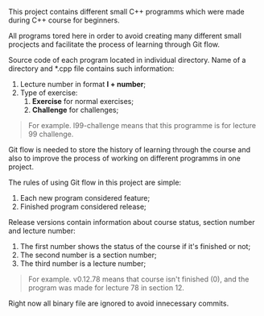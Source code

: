 This project contains different small C++ programms which were made during C++ course for beginners.

All programs tored here in order to avoid creating many different small procjects and facilitate the process of learning through Git flow.

Source code of each program located in individual directory. Name of a directory and *.cpp file contains such information:
1. Lecture number in format **l + number**;
2. Type of exercise:
   1. **Exercise** for normal exercises;
   2. **Challenge** for challenges;

> For example. l99-challenge means that this programme is for lecture 99 challenge.

Git flow is needed to store the history of learning through the course and also to improve the process of working on different programms in one project.

The rules of using Git flow in this project are simple:
1. Each new program considered feature;
2. Finished program considered release;

Release versions contain information about course status, section number and lecture number:
1. The first number shows the status of the course if it's finished or not;
2. The second number is a section number;
3. The third number is a lecture number;

> For example. v0.12.78 means that course isn't finished (0), and the program was made for lecture 78 in section 12.

Right now all binary file are ignored to avoid innecessary commits.